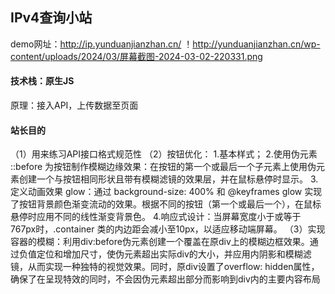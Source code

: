## IPv4查询小站
demo网址：http://ip.yunduanjianzhan.cn/
！http://yunduanjianzhan.cn/wp-content/uploads/2024/03/屏幕截图-2024-03-02-220331.png

#### 技术栈：原生JS
原理：接入API，上传数据至页面
#### 站长目的
（1）用来练习API接口格式规范性
（2）按钮优化：
1.基本样式；
2.使用伪元素 ::before 为按钮制作模糊边缘效果：在按钮的第一个或最后一个子元素上使用伪元素创建一个与按钮相同形状且带有模糊滤镜的效果层，并在鼠标悬停时显示。
3.定义动画效果 glow：通过 background-size: 400% 和 @keyframes glow 实现了按钮背景颜色渐变流动的效果。根据不同的按钮（第一个或最后一个），在鼠标悬停时应用不同的线性渐变背景色。
4.响应式设计：当屏幕宽度小于或等于767px时，.container 类的内边距会减小至10px，以适应移动端屏幕。
（3）实现容器的模糊：利用div:before伪元素创建一个覆盖在原div上的模糊边框效果。通过负值定位和增加尺寸，使伪元素超出实际div的大小，并应用内阴影和模糊滤镜，从而实现一种独特的视觉效果。同时，原div设置了overflow: hidden属性，确保了在呈现特效的同时，不会因伪元素超出部分而影响到div内的主要内容布局
